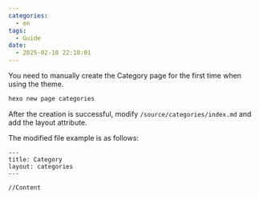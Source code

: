 ```yaml
---
categories:
  - en
tags:
  - Guide
date:
  - 2025-02-18 22:10:01
---
```


You need to manually create the Category page for the first time when using the theme.

``` bash
hexo new page categories
```

After the creation is successful, modify `/source/categories/index.md` and add the layout attribute.

The modified file example is as follows:

```
---
title: Category
layout: categories
---

//Content
```